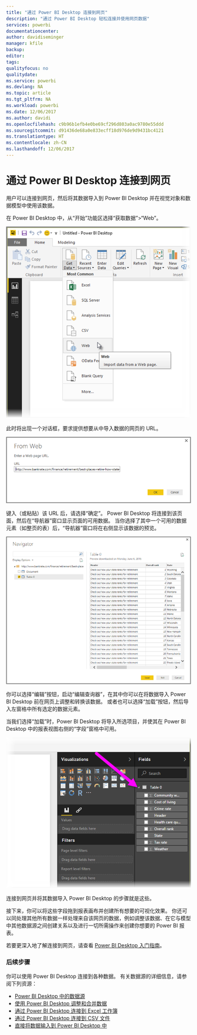 ```yaml
---
title: "通过 Power BI Desktop 连接到网页"
description: "通过 Power BI Desktop 轻松连接并使用网页数据"
services: powerbi
documentationcenter: 
author: davidiseminger
manager: kfile
backup: 
editor: 
tags: 
qualityfocus: no
qualitydate: 
ms.service: powerbi
ms.devlang: NA
ms.topic: article
ms.tgt_pltfrm: NA
ms.workload: powerbi
ms.date: 12/06/2017
ms.author: davidi
ms.openlocfilehash: c9b96b1efb4e0be69cf296d803a0ac9780e55ddd
ms.sourcegitcommit: d91436de68a0e833ecff18d976de9d9431bc4121
ms.translationtype: HT
ms.contentlocale: zh-CN
ms.lasthandoff: 12/06/2017
---
```

# <a name="connect-to-a-web-page-from-power-bi-desktop"></a>通过 Power BI Desktop 连接到网页
用户可以连接到网页，然后将其数据导入到 Power BI Desktop 并在视觉对象和数据模型中使用该数据。

在 Power BI Desktop 中，从“开始”功能区选择“获取数据”>“Web”。

![](media/desktop-connect-to-web/connect-to-web_1.png)

此时将出现一个对话框，要求提供想要从中导入数据的网页的 URL。

![](media/desktop-connect-to-web/connect-to-web_2.png)

键入（或粘贴）该 URL 后，请选择“确定”。 Power BI Desktop 将连接到该页面，然后在“导航器”窗口显示页面的可用数据。 当你选择了其中一个可用的数据元素（如整页的表）后，“导航器”窗口将在右侧显示该数据的预览。

![](media/desktop-connect-to-web/connect-to-web_3.png)

你可以选择“编辑”按钮，启动“编辑查询器”，在其中你可以在将数据导入 Power BI Desktop 前在网页上调整和转换该数据。 或者也可以选择“加载”按钮，然后导入左窗格中所有选定的数据元素。

当我们选择“加载”时，Power BI Desktop 将导入所选项目，并使其在 Power BI Desktop 中的报表视图右侧的“字段”窗格中可用。

![](media/desktop-connect-to-web/connect-to-web_4.png)

连接到网页并将其数据导入 Power BI Desktop 的步骤就是这些。

接下来，你可以将这些字段拖到报表画布并创建所有想要的可视化效果。 你还可以同处理其他所有数据一样处理来自该网页的数据，例如调整该数据、在它与模型中其他数据源之间创建关系以及进行一切所需操作来创建你想要的 Power BI 报表。

若要更深入地了解连接到网页，请查看 [Power BI Desktop 入门指南](desktop-getting-started.md)。

### <a name="next-steps"></a>后续步骤
你可以使用 Power BI Desktop 连接到各种数据。 有关数据源的详细信息，请参阅下列资源：

* [Power BI Desktop 中的数据源](desktop-data-sources.md)
* [使用 Power BI Desktop 调整和合并数据](desktop-shape-and-combine-data.md)
* [通过 Power BI Desktop 连接到 Excel 工作簿](desktop-connect-excel.md)   
* [通过 Power BI Desktop 连接到 CSV 文件](desktop-connect-csv.md)   
* [直接将数据输入到 Power BI Desktop 中](desktop-enter-data-directly-into-desktop.md)   

